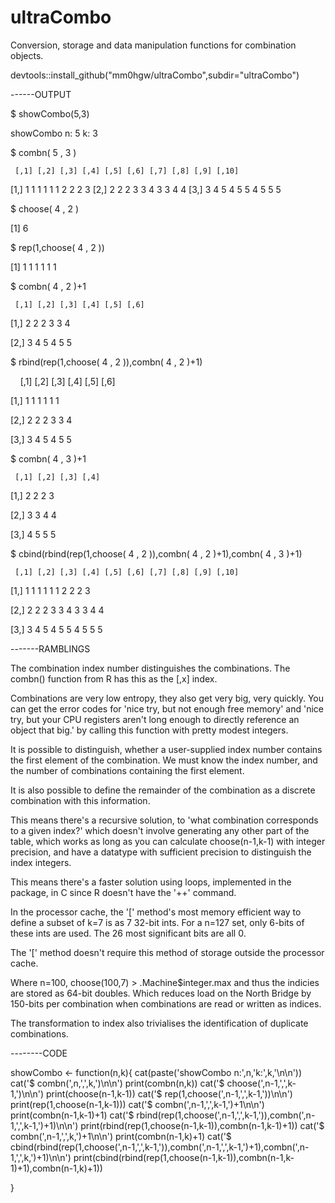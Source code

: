 # ultraCombo
Conversion, storage and data manipulation functions for 
combination objects.

devtools::install_github("mm0hgw/ultraCombo",subdir="ultraCombo")


------OUTPUT

$ showCombo(5,3)

showCombo n: 5 k: 3

$ combn( 5 , 3 )

     [,1] [,2] [,3] [,4] [,5] [,6] [,7] [,8] [,9] [,10]
[1,]    1    1    1    1    1    1    2    2    2     3
[2,]    2    2    2    3    3    4    3    3    4     4
[3,]    3    4    5    4    5    5    4    5    5     5

$ choose( 4 , 2 )

[1] 6

$ rep(1,choose( 4 , 2 ))

[1] 1 1 1 1 1 1

$ combn( 4 , 2 )+1

     [,1] [,2] [,3] [,4] [,5] [,6]

[1,]    2    2    2    3    3    4

[2,]    3    4    5    4    5    5

$ rbind(rep(1,choose( 4 , 2 )),combn( 4 , 2 )+1)

     [,1] [,2] [,3] [,4] [,5] [,6]

[1,]    1    1    1    1    1    1

[2,]    2    2    2    3    3    4

[3,]    3    4    5    4    5    5

$ combn( 4 , 3 )+1

     [,1] [,2] [,3] [,4]

[1,]    2    2    2    3

[2,]    3    3    4    4

[3,]    4    5    5    5

$ cbind(rbind(rep(1,choose( 4 , 2 )),combn( 4 , 2 )+1),combn( 4 , 3 )+1)

     [,1] [,2] [,3] [,4] [,5] [,6] [,7] [,8] [,9] [,10]

[1,]    1    1    1    1    1    1    2    2    2     3

[2,]    2    2    2    3    3    4    3    3    4     4

[3,]    3    4    5    4    5    5    4    5    5     5

-------RAMBLINGS

The combination index number distinguishes the combinations.
The combn() function from R has this as the [,x] index.

Combinations are very low entropy, they also get very big, very 
quickly. You can get the error codes for 'nice try, but not 
enough free memory' and 'nice try, but your CPU registers aren't 
long enough to directly reference an object that big.' by 
calling this function with pretty modest integers.

It is possible to distinguish, whether a user-supplied index 
number contains the first element of the combination. We must 
know the index number, and the number of combinations containing 
the first element.

It is also possible to define the remainder of the combination 
as a discrete combination with this information.

This means there's a recursive solution, to 'what combination 
corresponds to a given index?' which doesn't involve generating 
any other part of the table, which works as long as you can 
calculate choose(n-1,k-1) with integer precision, and have a 
datatype with sufficient precision to distinguish the index 
integers.

This means there's a faster solution using loops, implemented
in the package, in C since R doesn't have the '++' command.

In the processor cache, the '[' method's most memory efficient 
way to define a subset of k=7 is as 7 32-bit ints. For a n=127 
set, only 6-bits of these ints are used. The 26 most significant
bits are all 0.

The '[' method doesn't require this method of storage outside 
the processor cache.

Where n=100, choose(100,7) > .Machine$integer.max and thus the 
indicies are stored as 64-bit doubles. Which reduces load on the 
North Bridge by 150-bits per combination when combinations are 
read or written as indices.

The transformation to index also trivialises the identification
of duplicate combinations.

--------CODE

showCombo <- function(n,k){
	cat(paste('showCombo n:',n,'k:',k,'\n\n'))
	cat('$ combn(',n,',',k,')\n\n')
	print(combn(n,k))
	cat('$ choose(',n-1,',',k-1,')\n\n')
	print(choose(n-1,k-1))
	cat('$ rep(1,choose(',n-1,',',k-1,'))\n\n')
	print(rep(1,choose(n-1,k-1)))
	cat('$ combn(',n-1,',',k-1,')+1\n\n')
	print(combn(n-1,k-1)+1)
	cat('$ rbind(rep(1,choose(',n-1,',',k-1,')),combn(',n-1,',',k-1,')+1)\n\n')
	print(rbind(rep(1,choose(n-1,k-1)),combn(n-1,k-1)+1))
	cat('$ combn(',n-1,',',k,')+1\n\n')
	print(combn(n-1,k)+1)
	cat('$ cbind(rbind(rep(1,choose(',n-1,',',k-1,')),combn(',n-1,',',k-1,')+1),combn(',n-1,',',k,')+1)\n\n')
	print(cbind(rbind(rep(1,choose(n-1,k-1)),combn(n-1,k-1)+1),combn(n-1,k)+1))
	
}
